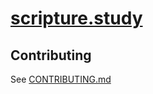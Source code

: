 # [scripture.study](https://scripture.study/)

## Contributing

See [CONTRIBUTING.md](CONTRIBUTING.md)
